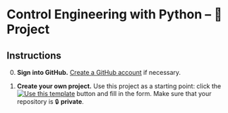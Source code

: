 # Control Engineering with Python – 🚀 Project

## Instructions

  0. **Sign into GitHub.** [Create a GitHub account](https://github.com/join) if necessary.

  1. **Create your own project.** Use this project as a starting point: click the [![Use this template](https://img.shields.io/badge/-Use%20this%20template-%232ea44f)](https://github.com/boisgera/control-engineering-with-python-project/generate) button and fill in the form.
  Make sure that your repository is 🔒 **private**.